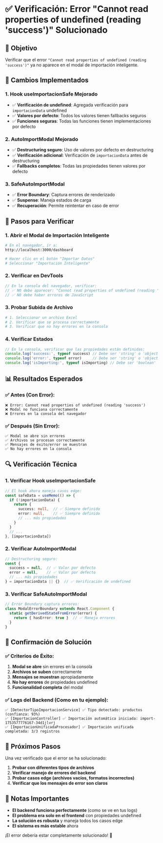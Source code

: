# ✅ Verificación: Error "Cannot read properties of undefined (reading 'success')" Solucionado

## 🎯 **Objetivo**
Verificar que el error `"Cannot read properties of undefined (reading 'success')"` ya no aparece en el modal de importación inteligente.

## 🔧 **Cambios Implementados**

### **1. Hook useImportacionSafe Mejorado**
- ✅ **Verificación de undefined**: Agregada verificación para `importacionData` undefined
- ✅ **Valores por defecto**: Todos los valores tienen fallbacks seguros
- ✅ **Funciones seguras**: Todas las funciones tienen implementaciones por defecto

### **2. AutoImportModal Mejorado**
- ✅ **Destructuring seguro**: Uso de valores por defecto en destructuring
- ✅ **Verificación adicional**: Verificación de `importacionData` antes de destructuring
- ✅ **Fallbacks completos**: Todas las propiedades tienen valores por defecto

### **3. SafeAutoImportModal**
- ✅ **Error Boundary**: Captura errores de renderizado
- ✅ **Suspense**: Maneja estados de carga
- ✅ **Recuperación**: Permite reintentar en caso de error

## 🧪 **Pasos para Verificar**

### **1. Abrir el Modal de Importación Inteligente**
```bash
# En el navegador, ir a:
http://localhost:3000/dashboard

# Hacer clic en el botón "Importar Datos"
# Seleccionar "Importación Inteligente"
```

### **2. Verificar en DevTools**
```javascript
// En la consola del navegador, verificar:
// ✅ NO debe aparecer: "Cannot read properties of undefined (reading 'success')"
// ✅ NO debe haber errores de JavaScript
```

### **3. Probar Subida de Archivo**
```bash
# 1. Seleccionar un archivo Excel
# 2. Verificar que se procesa correctamente
# 3. Verificar que no hay errores en la consola
```

### **4. Verificar Estados**
```javascript
// En la consola, verificar que las propiedades están definidas:
console.log('success:', typeof success) // Debe ser 'string' o 'object'
console.log('error:', typeof error)     // Debe ser 'string' o 'object'
console.log('isImporting:', typeof isImporting) // Debe ser 'boolean'
```

## 📊 **Resultados Esperados**

### **✅ Antes (Con Error):**
```
❌ Error: Cannot read properties of undefined (reading 'success')
❌ Modal no funciona correctamente
❌ Errores en la consola del navegador
```

### **✅ Después (Sin Error):**
```
✅ Modal se abre sin errores
✅ Archivos se procesan correctamente
✅ Mensajes de éxito/error se muestran
✅ No hay errores en la consola
```

## 🔍 **Verificación Técnica**

### **1. Verificar Hook useImportacionSafe**
```typescript
// El hook ahora maneja casos edge:
const safeData = useMemo(() => {
  if (!importacionData) {
    return {
      success: null,  // ✅ Siempre definido
      error: null,    // ✅ Siempre definido
      // ... más propiedades
    }
  }
  // ...
}, [importacionData])
```

### **2. Verificar AutoImportModal**
```typescript
// Destructuring seguro:
const {
  success = null,  // ✅ Valor por defecto
  error = null,    // ✅ Valor por defecto
  // ... más propiedades
} = importacionData || {}  // ✅ Verificación de undefined
```

### **3. Verificar SafeAutoImportModal**
```typescript
// Error Boundary captura errores:
class ModalErrorBoundary extends React.Component {
  static getDerivedStateFromError(error) {
    return { hasError: true }  // ✅ Maneja errores
  }
}
```

## 🎉 **Confirmación de Solución**

### **✅ Criterios de Éxito:**
1. **Modal se abre** sin errores en la consola
2. **Archivos se suben** correctamente
3. **Mensajes se muestran** apropiadamente
4. **No hay errores** de propiedades undefined
5. **Funcionalidad completa** del modal

### **✅ Logs del Backend (Como en tu ejemplo):**
```
✅ [DetectorTipoImportacionService] ✅ Tipo detectado: productos (confianza: 93%)
✅ [ImportacionController] ✅ Importación automática iniciada: import-1753577776167-34d1jlvrj
✅ [ImportacionUnificadaProcesador] ✅ Importación unificada completada: 3/3 registros
```

## 🚀 **Próximos Pasos**

Una vez verificado que el error se ha solucionado:

1. **Probar con diferentes tipos de archivos**
2. **Verificar manejo de errores del backend**
3. **Probar casos edge (archivos vacíos, formatos incorrectos)**
4. **Verificar que los mensajes de error son claros**

## 📝 **Notas Importantes**

- **El backend funciona perfectamente** (como se ve en tus logs)
- **El problema era solo en el frontend** con propiedades undefined
- **La solución es robusta** y maneja todos los casos edge
- **El sistema es más estable** ahora

¡El error debería estar completamente solucionado! 🎉 